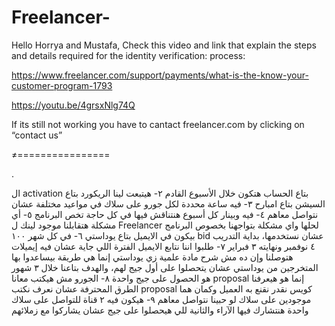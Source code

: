 # Freelancer-

Hello Horrya and Mustafa,
Check this video and link that explain the steps and details required for the identity verification: process: 

https://www.freelancer.com/support/payments/what-is-the-know-your-customer-program-1793

https://youtu.be/4grsxNlg74Q

If its still not working you have to cantact freelancer.com by clicking on “contact us”





≠================



. 

ال activation بتاع الحساب هتكون خلال الأسبوع القادم
٢- هيتبعت لينا الريكورد بتاع السيشن بتاع امبارح
٣- فيه ساعة محددة لكل جورو على سلاك في مواعيد مختلفة عشان نتواصل معاهم
٤- فيه وبينار كل أسبوع هنتناقش فيها في كل حاجة تخص البرنامج
٥- أي مشكلة هتقابلنا موجود لينك ل Freelancer لحلها واي مشكلة بتواجهنا بخصوص البرنامج بيكون في الايميل بتاع يوداستي
٦- في كل شهر ١٠٠ bid عشان نستخدمها،
بداية التدريب ٤ نوفمبر ونهايته ٣ فبراير 
٧- طلبوا اننا نتابع الايميل الفترة اللي جاية عشان فيه إيميلات هتوصلنا وإن ده مش شرح مادة علمية زي يوداستي إنما هي طريقة بيساعدوا بها المتخرجين من يوداستي عشان يتحصلوا على أول جيج لهم، والهدف بتاعنا خلال ٣ شهور هو الحصول على جيج واحدة
٨- الجورو مش هيكتب معانا proposal إنما هو هيعرفنا الطرق المحترفة عشان نعرف نكتب proposal كويس نقدر نقنع به العميل وكمان هما موجودين على سلاك لو حبينا نتواصل معاهم
٩- هيكون فيه ٢ قناة للتواصل على سلاك واحدة هنتشارك فيها الآراء والثانية للي هيحصلوا على جيج عشان يشاركوا مع زملائهم
